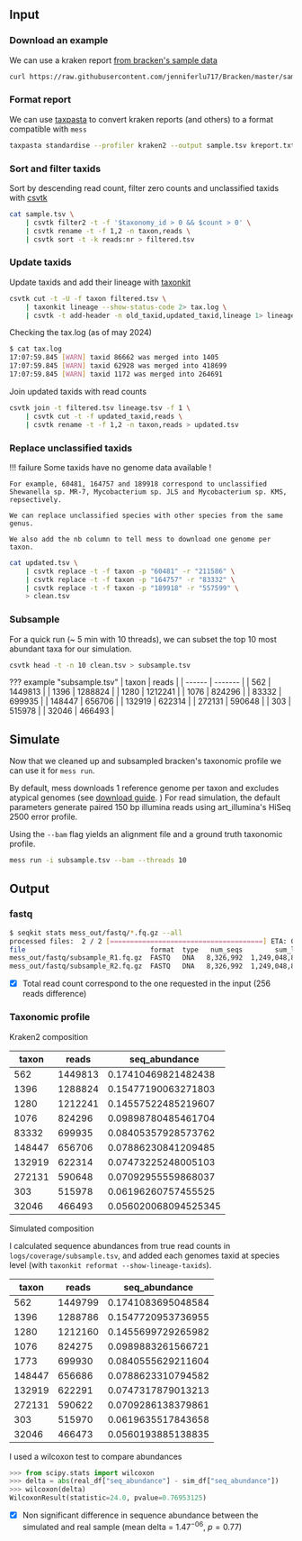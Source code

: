 ## Input

### Download an example

We can use a kraken report [from bracken's sample data](https://github.com/jenniferlu717/Bracken/blob/master/sample_data/sample_output_bracken.report)

```sh
curl https://raw.githubusercontent.com/jenniferlu717/Bracken/master/sample_data/sample_output_bracken.report -o kreport.txt
```

### Format report

We can use [taxpasta](https://github.com/taxprofiler/taxpasta) to convert kraken reports (and others) to a format compatible with `mess`

```sh
taxpasta standardise --profiler kraken2 --output sample.tsv kreport.txt
```
### Sort and filter taxids

Sort by descending read count, filter zero counts and unclassified taxids with [csvtk](https://github.com/shenwei356/csvtk)

```sh
cat sample.tsv \
    | csvtk filter2 -t -f '$taxonomy_id > 0 && $count > 0' \
    | csvtk rename -t -f 1,2 -n taxon,reads \
    | csvtk sort -t -k reads:nr > filtered.tsv
```

### Update taxids

Update taxids and add their lineage with [taxonkit](https://github.com/shenwei356/taxonkit)

```sh
csvtk cut -t -U -f taxon filtered.tsv \
    | taxonkit lineage --show-status-code 2> tax.log \
    | csvtk -t add-header -n old_taxid,updated_taxid,lineage 1> lineage.tsv
```
Checking the tax.log (as of may 2024)

```sh
$ cat tax.log
17:07:59.845 [WARN] taxid 86662 was merged into 1405
17:07:59.845 [WARN] taxid 62928 was merged into 418699
17:07:59.845 [WARN] taxid 1172 was merged into 264691
```

Join updated taxids with read counts

```sh
csvtk join -t filtered.tsv lineage.tsv -f 1 \
    | csvtk cut -t -f updated_taxid,reads \
    | csvtk rename -t -f 1,2 -n taxon,reads > updated.tsv
```
### Replace unclassified taxids

!!! failure
    Some taxids have no genome data available !

    For example, 60481, 164757 and 189918 correspond to unclassified Shewanella sp. MR-7, Mycobacterium sp. JLS and Mycobacterium sp. KMS, repsectively. 
    
    We can replace unclassified species with other species from the same genus. 

    We also add the nb column to tell mess to download one genome per taxon.

```sh
cat updated.tsv \
    | csvtk replace -t -f taxon -p "60481" -r "211586" \
    | csvtk replace -t -f taxon -p "164757" -r "83332" \
    | csvtk replace -t -f taxon -p "189918" -r "557599" \
    > clean.tsv
```

### Subsample

For a quick run (~ 5 min with 10 threads), we can subset the top 10 most abundant taxa for our simulation.

```sh
csvtk head -t -n 10 clean.tsv > subsample.tsv
```

??? example "subsample.tsv"
    | taxon  | reads   |
    | ------ | ------- |
    | 562    | 1449813 |
    | 1396   | 1288824 |
    | 1280   | 1212241 |
    | 1076   | 824296  |
    | 83332  | 699935  |
    | 148447 | 656706  |
    | 132919 | 622314  |
    | 272131 | 590648  |
    | 303    | 515978  |
    | 32046  | 466493  |

## Simulate

Now that we cleaned up and subsampled bracken's taxonomic profile we can use it for `mess run`.

By default, mess downloads 1 reference genome per taxon and excludes atypical genomes (see [download guide](../guide/download.md).
)
For read simulation, the default parameters generate paired 150 bp illumina reads using art_illumina's HiSeq 2500 error profile.

Using the `--bam` flag yields an alignment file and a ground truth taxonomic profile. 
```sh
mess run -i subsample.tsv --bam --threads 10
```

## Output
### fastq
```sh
$ seqkit stats mess_out/fastq/*.fq.gz --all
processed files:  2 / 2 [======================================] ETA: 0s. done
file                               format  type   num_seqs        sum_len  min_len  avg_len  max_len   Q1   Q2   Q3  sum_gap  N50  Q20(%)  Q30(%)  AvgQual  GC(%)
mess_out/fastq/subsample_R1.fq.gz  FASTQ   DNA   8,326,992  1,249,048,800      150      150      150  150  150  150        0  150   98.01   91.67    27.79  50.76
mess_out/fastq/subsample_R2.fq.gz  FASTQ   DNA   8,326,992  1,249,048,800      150      150      150  150  150  150        0  150   97.31   89.64    26.51  50.76
```

- [x] Total read count correspond to the one requested in the input (256 reads difference) 

### Taxonomic profile
Kraken2 composition

| taxon  | reads   | seq_abundance        |
| ------ | ------- | -------------------- |
| 562    | 1449813 | 0.17410469821482438  |
| 1396   | 1288824 | 0.15477190063271803  |
| 1280   | 1212241 | 0.14557522485219607  |
| 1076   | 824296  | 0.09898780485461704  |
| 83332  | 699935  | 0.08405357928573762  |
| 148447 | 656706  | 0.07886230841209485  |
| 132919 | 622314  | 0.07473225248005103  |
| 272131 | 590648  | 0.07092955559868037  |
| 303    | 515978  | 0.06196260757455525  |
| 32046  | 466493  | 0.056020068094525345 |


Simulated composition 

I calculated sequence abundances from true read counts in `logs/coverage/subsample.tsv`, and added each genomes taxid at species level (with `taxonkit reformat --show-lineage-taxids`).

| taxon  | reads   | seq_abundance      |
| ------ | ------- | ------------------ |
| 562    | 1449799 | 0.1741083695048584 |
| 1396   | 1288786 | 0.1547720953736955 |
| 1280   | 1212160 | 0.1455699729265982 |
| 1076   | 824275  | 0.0989883261566721 |
| 1773   | 699930  | 0.0840555629211604 |
| 148447 | 656686  | 0.0788623310794582 |
| 132919 | 622291  | 0.0747317879013213 |
| 272131 | 590622  | 0.0709286138379861 |
| 303    | 515970  | 0.0619635517843658 |
| 32046  | 466473  | 0.0560193885138835 |

I used a wilcoxon test to compare abundances
```python
>>> from scipy.stats import wilcoxon
>>> delta = abs(real_df["seq_abundance"] - sim_df["seq_abundance"])
>>> wilcoxon(delta)
WilcoxonResult(statistic=24.0, pvalue=0.76953125)
```

- [x] Non significant difference in sequence abundance between the simulated and real sample (mean delta = ${1.47}^{-06}$, $p=0.77$) 





